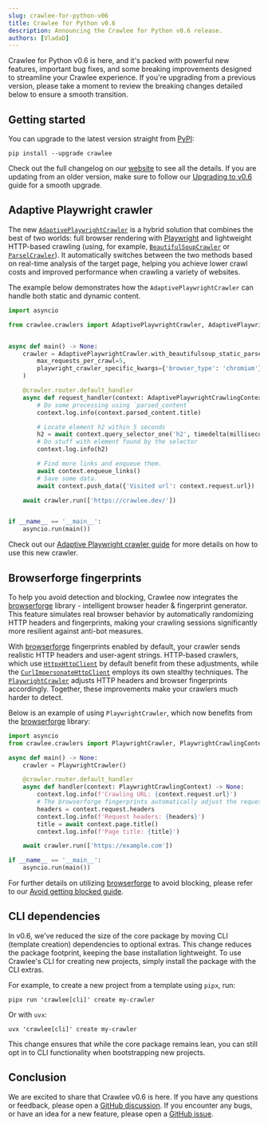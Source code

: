 ```yaml
---
slug: crawlee-for-python-v06
title: Crawlee for Python v0.6
description: Announcing the Crawlee for Python v0.6 release.
authors: [VladaD]
---
```


Crawlee for Python v0.6 is here, and it's packed with powerful new features, important bug fixes, and some breaking improvements designed to streamline your Crawlee experience. If you're upgrading from a previous version, please take a moment to review the breaking changes detailed below to ensure a smooth transition.

<!-- truncate -->

## Getting started

You can upgrade to the latest version straight from [PyPI](https://pypi.org/project/crawlee/):

```shell
pip install --upgrade crawlee
```

Check out the full changelog on our [website](https://crawlee.dev/python/docs/changelog#060-2025-03-03) to see all the details. If you are updating from an older version, make sure to follow our [Upgrading to v0.6](https://crawlee.dev/python/docs/upgrading/upgrading-to-v0x#upgrading-to-v06) guide for a smooth upgrade.

## Adaptive Playwright crawler

The new [`AdaptivePlaywrightCrawler`](https://crawlee.dev/python/api/class/AdaptivePlaywrightCrawler) is a hybrid solution that combines the best of two worlds: full browser rendering with [Playwright](https://playwright.dev/) and lightweight HTTP-based crawling (using, for example, [`BeautifulSoupCrawler`](https://crawlee.dev/python/api/class/BeautifulSoupCrawler) or [`ParselCrawler`](https://crawlee.dev/python/api/class/ParselCrawler)). It automatically switches between the two methods based on real-time analysis of the target page, helping you achieve lower crawl costs and improved performance when crawling a variety of websites.

The example below demonstrates how the `AdaptivePlaywrightCrawler` can handle both static and dynamic content.

```python
import asyncio

from crawlee.crawlers import AdaptivePlaywrightCrawler, AdaptivePlaywrightCrawlingContext


async def main() -> None:
    crawler = AdaptivePlaywrightCrawler.with_beautifulsoup_static_parser(
        max_requests_per_crawl=5,
        playwright_crawler_specific_kwargs={'browser_type': 'chromium'},
    )

    @crawler.router.default_handler
    async def request_handler(context: AdaptivePlaywrightCrawlingContext) -> None:
        # Do some processing using `parsed_content`
        context.log.info(context.parsed_content.title)

        # Locate element h2 within 5 seconds
        h2 = await context.query_selector_one('h2', timedelta(milliseconds=5000))
        # Do stuff with element found by the selector
        context.log.info(h2)

        # Find more links and enqueue them.
        await context.enqueue_links()
        # Save some data.
        await context.push_data({'Visited url': context.request.url})

    await crawler.run(['https://crawlee.dev/'])


if __name__ == '__main__':
    asyncio.run(main())
```

Check out our [Adaptive Playwright crawler guide](https://crawlee.dev/python/docs/guides/adaptive-playwright-crawler) for more details on how to use this new crawler.

## Browserforge fingerprints

To help you avoid detection and blocking, Crawlee now integrates the [browserforge](https://github.com/daijro/browserforge) library - intelligent browser header & fingerprint generator. This feature simulates real browser behavior by automatically randomizing HTTP headers and fingerprints, making your crawling sessions significantly more resilient against anti-bot measures.

With [browserforge](https://github.com/daijro/browserforge) fingerprints enabled by default, your crawler sends realistic HTTP headers and user-agent strings. HTTP-based crawlers, which use [`HttpxHttpClient`](https://crawlee.dev/python/api/class/HttpxHttpClient) by default benefit from these adjustments, while the [`CurlImpersonateHttpClient`](https://crawlee.dev/python/api/class/CurlImpersonateHttpClient) employs its own stealthy techniques. The [`PlaywrightCrawler`](https://crawlee.dev/python/docs/guides/playwright-crawler) adjusts HTTP headers and browser fingerprints accordingly. Together, these improvements make your crawlers much harder to detect.

Below is an example of using `PlaywrightCrawler`, which now benefits from the [browserforge](https://github.com/daijro/browserforge) library:

```python
import asyncio
from crawlee.crawlers import PlaywrightCrawler, PlaywrightCrawlingContext

async def main() -> None:
    crawler = PlaywrightCrawler()

    @crawler.router.default_handler
    async def handler(context: PlaywrightCrawlingContext) -> None:
        context.log.info(f'Crawling URL: {context.request.url}')
        # The browserforge fingerprints automatically adjust the request headers
        headers = context.request.headers
        context.log.info(f'Request headers: {headers}')
        title = await context.page.title()
        context.log.info(f'Page title: {title}')

    await crawler.run(['https://example.com'])

if __name__ == '__main__':
    asyncio.run(main())
```

For further details on utilizing [browserforge](https://github.com/daijro/browserforge) to avoid blocking, please refer to our [Avoid getting blocked guide](https://crawlee.dev/python/docs/guides/avoid-blocking).

## CLI dependencies

In v0.6, we've reduced the size of the core package by moving CLI (template creation) dependencies to optional extras. This change reduces the package footprint, keeping the base installation lightweight. To use Crawlee's CLI for creating new projects, simply install the package with the CLI extras.

For example, to create a new project from a template using `pipx`, run:

```shell
pipx run 'crawlee[cli]' create my-crawler
```

Or with `uvx`:

```shell
uvx 'crawlee[cli]' create my-crawler
```

This change ensures that while the core package remains lean, you can still opt in to CLI functionality when bootstrapping new projects.

## Conclusion

We are excited to share that Crawlee v0.6 is here. If you have any questions or feedback, please open a [GitHub discussion](https://github.com/apify/crawlee-python/discussions). If you encounter any bugs, or have an idea for a new feature, please open a [GitHub issue](https://github.com/apify/crawlee-python/issues).
